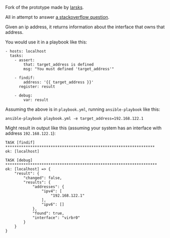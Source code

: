 Fork of the prototype made by [larsks](https://github.com/larsks).

All in attempt to answer [a stackoverflow question](https://stackoverflow.com/questions/45659201/).

Given an ip address, it returns information about the interface that owns that address.

You would use it in a playbook like this:

```
- hosts: localhost
  tasks:
    - assert:
        that: target_address is defined
        msg: "You must defined 'target_address'"

    - findif:
        address: '{{ target_address }}'
      register: result

    - debug:
        var: result
```

Assuming the above is in `playbook.yml`, running `ansible-playbook`
like this:

```
ansible-playbook playbook.yml -e target_address=192.168.122.1
```

Might result in output like this (assuming your system has an
interface with address `192.168.122.1`):

```
TASK [findif] ******************************************************************
ok: [localhost]

TASK [debug] *******************************************************************
ok: [localhost] => {
    "result": {
        "changed": false,
        "results": {
            "addresses": {
                "ipv4": [
                    "192.168.122.1"
                ],
                "ipv6": []
            },
            "found": true,
            "interface": "virbr0"
        }
    }
}
```
